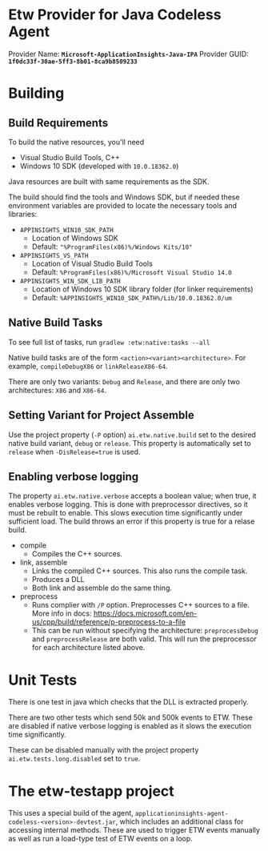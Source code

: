 # Etw Provider for Java Codeless Agent

Provider Name: **`Microsoft-ApplicationInsights-Java-IPA`**
Provider GUID: **`1f0dc33f-30ae-5ff3-8b01-8ca9b8509233`**

# Building

## Build Requirements
To build the native resources, you'll need
* Visual Studio Build Tools, C++
* Windows 10 SDK (developed with `10.0.18362.0`)

Java resources are built with same requirements as the SDK.

The build should find the tools and Windows SDK, but if needed these environment variables are provided to locate the necessary tools and libraries:
* `APPINSIGHTS_WIN10_SDK_PATH`
  * Location of Windows SDK
  * Default: `"%ProgramFiles(x86)%/Windows Kits/10"`
* `APPINSIGHTS_VS_PATH`
  * Location of Visual Studio Build Tools
  * Default: `%ProgramFiles(x86)%/Microsoft Visual Studio 14.0`
* `APPINSIGHTS_WIN_SDK_LIB_PATH`
  * Location of Windows 10 SDK library folder (for linker requirements)
  * Default: `%APPINSIGHTS_WIN10_SDK_PATH%/Lib/10.0.18362.0/um`


## Native Build Tasks
To see full list of tasks, run `gradlew :etw:native:tasks --all`

Native build tasks are of the form `<action><variant><architecture>`. For example, `compileDebugX86` or `linkReleaseX86-64`.

There are only two variants: `Debug` and `Release`, and there are only two architectures: `X86` and `X86-64`.

## Setting Variant for Project Assemble

Use the project property (`-P` option) `ai.etw.native.build` set to the desired native build variant, `debug` or `release`. This property is automatically set to `release` when `-DisRelease=true` is used.

## Enabling verbose logging

The property `ai.etw.native.verbose` accepts a boolean value; when true, it enables verbose logging. This is done with preprocessor directives, so it must be rebuilt to enable. This slows execution time significantly under sufficient load. The build throws an error if this property is true for a relase build.

* compile
  * Compiles the C++ sources.
* link, assemble
  * Links the compiled C++ sources. This also runs the compile task.
  * Produces a DLL
  * Both link and assemble do the same thing.
* preprocess
  * Runs complier with `/P` option. Preprocesses C++ sources to a file. More info in docs: https://docs.microsoft.com/en-us/cpp/build/reference/p-preprocess-to-a-file
  * This can be run without specifying the architecture: `preprocessDebug` and `preprocessRelease` are both valid. This will run the preprocessor for each architecture listed above.

# Unit Tests

There is one test in java which checks that the DLL is extracted properly.

There are two other tests which send 50k and 500k events to ETW. These are disabled if native verbose logging is enabled as it slows the execution time significantly.

These can be disabled manually with the project property `ai.etw.tests.long.disabled` set to `true`.

# The etw-testapp project

This uses a special build of the agent, `applicationinsights-agent-codeless-<version>-devtest.jar`, which includes an additional class for accessing internal methods. These are used to trigger ETW events manually as well as run a load-type test of ETW events on a loop.
